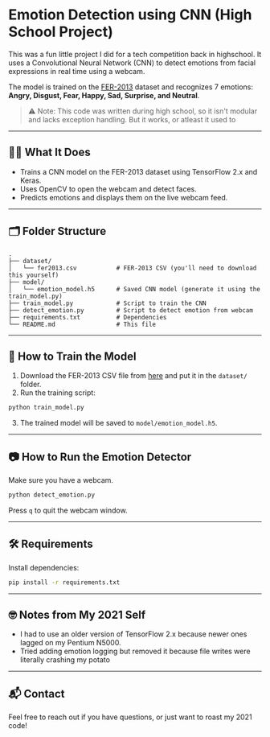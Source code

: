 # Emotion Detection using CNN (High School Project)

This was a fun little project I did for a tech competition back in highschool. It uses a Convolutional Neural Network (CNN) to detect emotions from facial expressions in real time using a webcam.

The model is trained on the [FER-2013](https://www.kaggle.com/datasets/msambare/fer2013) dataset and recognizes 7 emotions: **Angry, Disgust, Fear, Happy, Sad, Surprise, and Neutral**.

> ⚠️ Note: This code was written during high school, so it isn't modular and lacks exception handling. But it works, or atleast it used to

---

## 👨‍💻 What It Does

* Trains a CNN model on the FER-2013 dataset using TensorFlow 2.x and Keras.
* Uses OpenCV to open the webcam and detect faces.
* Predicts emotions and displays them on the live webcam feed.

---

## 🗂️ Folder Structure

```
.
├── dataset/
│   └── fer2013.csv           # FER-2013 CSV (you'll need to download this yourself)
├── model/
│   └── emotion_model.h5      # Saved CNN model (generate it using the train_model.py)
├── train_model.py            # Script to train the CNN
├── detect_emotion.py         # Script to detect emotion from webcam
├── requirements.txt          # Dependencies
└── README.md                 # This file
```

---

## 🧠 How to Train the Model

1. Download the FER-2013 CSV file from [here](https://www.kaggle.com/datasets/msambare/fer2013) and put it in the `dataset/` folder.
2. Run the training script:

```bash
python train_model.py
```

3. The trained model will be saved to `model/emotion_model.h5`.

---

## 📷 How to Run the Emotion Detector

Make sure you have a webcam.

```bash
python detect_emotion.py
```

Press `q` to quit the webcam window.

---

## 🛠️ Requirements

Install dependencies:

```bash
pip install -r requirements.txt
```

---

## 🤓 Notes from My 2021 Self

* I had to use an older version of TensorFlow 2.x because newer ones lagged on my Pentium N5000.
* Tried adding emotion logging but removed it because file writes were literally crashing my potato

---

## 📬 Contact

Feel free to reach out if you have questions, or just want to roast my 2021 code!
